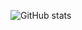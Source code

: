 ![GitHub stats](https://github-readme-stats-gray-six-28.vercel.app/api?username=kennyhml&include_all_commits=true&show_icons=true&hide=contribs&theme=gruvbox&count_private=true)
